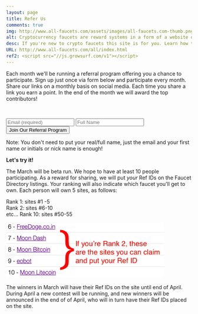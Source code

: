 ```yaml
---
layout: page
title: Refer Us
comments: true
img: http://www.all-faucets.com/assets/images/all-faucets.com-thumb.png
alt: Cryptocurrency faucets are reward systems in a form of a website or an app that dispense free coins.
desc: If you're new to crypto faucets this site is for you. Learn how to maximize the value of your time and effort while claiming from free bitcoin faucet sites.
URL: http://www.all-faucets.com/all/index.html
ref2: <script src="//js.growsurf.com/v1"></script>
---
```

<link rel="stylesheet" href="https://cdnjs.cloudflare.com/ajax/libs/normalize/5.0.0/normalize.min.css">

Each month we'll be running a referral program offering you a chance to participate. Sign up just once via form below and participate every month. Share our links on a monthly basis on social media. Each time you share a link you earn a point. In the end of the month we will award the top contributors!
<p>
<br>
<form action="https://growsurf.com/c/cjns6b" method="POST" class="growsurf-form blue">
  <input type="email" name="email" placeholder="Email (required)" required>
  <input type="text" name="name" placeholder="Full Name">
  <input type="submit" value="Join Our Referral Program">
</form>
<p> </p>
Note: You don't need to put your real/full name, just the email and your first name or initials or nick name is enough!

<p> </p>
<b>Let's try it!</b>
<p> </p>
The March will be beta run. We hope to have at least 10 people participating. As a reward for sharing, we will put <i>your</i> Ref IDs on the Faucet Directory listings. Your ranking will also indicate which faucet you'll get to own. Each person will own 5 sites, as follows:<p>
Rank 1: sites #1 -5<br>
Rank 2: sites #6-10<br>
etc...
Rank 10: sites #50-55
<p> </p>
<img src="/assets/images/referral-win.png" alt="Example">
<p> </p>
The winners in March will have their Ref IDs on the site until end of April. During April a new contest will be running, and new winners will be announced in the end of of April, who will in turn have their Ref IDs placed on the site.
